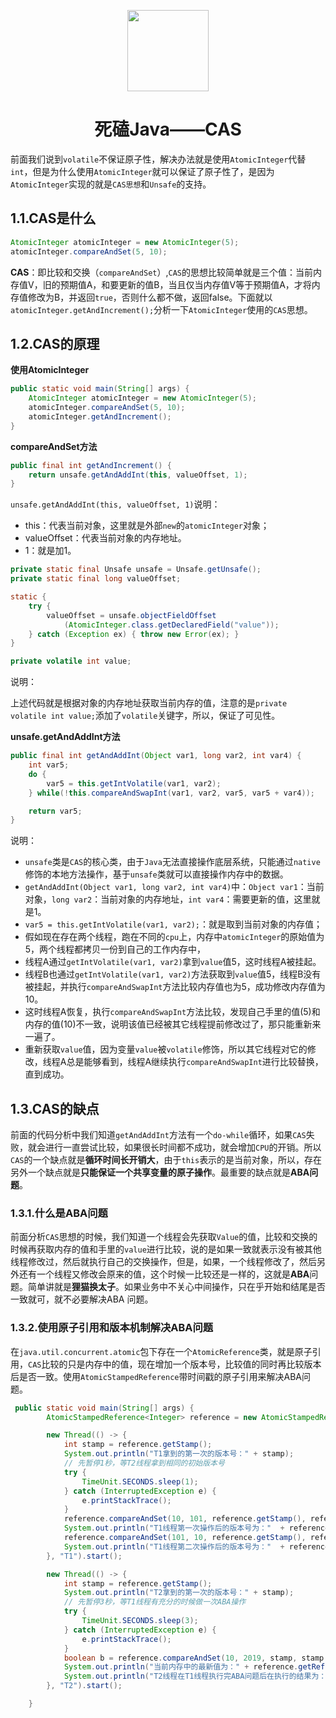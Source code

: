 <p align="center">
<img width="130" align="center" src="http://image.luokangyuan.com/Java.svg"/>
</p>
<h1 align="center">死磕Java——CAS</h1>


前面我们说到`volatile`不保证原子性，解决办法就是使用`AtomicInteger`代替`int`，但是为什么使用`AtomicInteger`就可以保证了原子性了，是因为`AtomicInteger`实现的就是`CAS思想`和`Unsafe`的支持。

## 1.1.CAS是什么

```java
AtomicInteger atomicInteger = new AtomicInteger(5);
atomicInteger.compareAndSet(5, 10);
```

**CAS**：即比较和交换（`compareAndSet`）,`CAS`的思想比较简单就是三个值：当前内存值V，旧的预期值A，和要更新的值B，当且仅当内存值V等于预期值A，才将内存值修改为B，并返回`true`，否则什么都不做，返回false。下面就以`atomicInteger.getAndIncrement();`分析一下`AtomicInteger`使用的`CAS`思想。

## 1.2.CAS的原理

**使用AtomicInteger**

```java
public static void main(String[] args) {
    AtomicInteger atomicInteger = new AtomicInteger(5);
    atomicInteger.compareAndSet(5, 10);
    atomicInteger.getAndIncrement();
}
```

**compareAndSet方法**

```java
public final int getAndIncrement() {
    return unsafe.getAndAddInt(this, valueOffset, 1);
}
```

`unsafe.getAndAddInt(this, valueOffset, 1)`说明：

* this：代表当前对象，这里就是外部`new`的`atomicInteger`对象；
* valueOffset：代表当前对象的内存地址。
* 1：就是加1。

```java
private static final Unsafe unsafe = Unsafe.getUnsafe();
private static final long valueOffset;

static {
    try {
        valueOffset = unsafe.objectFieldOffset
            (AtomicInteger.class.getDeclaredField("value"));
    } catch (Exception ex) { throw new Error(ex); }
}

private volatile int value;
```

说明：

上述代码就是根据对象的内存地址获取当前内存的值，注意的是`private volatile int value;`添加了`volatile`关键字，所以，保证了可见性。

**unsafe.getAndAddInt方法**

```java
public final int getAndAddInt(Object var1, long var2, int var4) {
    int var5;
    do {
        var5 = this.getIntVolatile(var1, var2);
    } while(!this.compareAndSwapInt(var1, var2, var5, var5 + var4));

    return var5;
}
```

说明：

* `unsafe`类是`CAS`的核心类，由于`Java`无法直接操作底层系统，只能通过`native`修饰的本地方法操作，基于`unsafe`类就可以直接操作内存中的数据。
* `getAndAddInt(Object var1, long var2, int var4)`中：`Object var1`：当前对象，`long var2`：当前对象的内存地址，`int var4`：需要更新的值，这里就是1。
* `var5 = this.getIntVolatile(var1, var2);`：就是取到当前对象的内存值；
* 假如现在存在两个线程，跑在不同的`cpu`上，内存中`atomicInteger`的原始值为5，两个线程都拷贝一份到自己的工作内存中，
* 线程A通过`getIntVolatile(var1, var2)`拿到`value`值5，这时线程A被挂起。
* 线程B也通过`getIntVolatile(var1, var2)`方法获取到`value`值5，线程B没有被挂起，并执行`compareAndSwapInt`方法比较内存值也为5，成功修改内存值为10。
* 这时线程A恢复，执行`compareAndSwapInt`方法比较，发现自己手里的值(5)和内存的值(10)不一致，说明该值已经被其它线程提前修改过了，那只能重新来一遍了。
* 重新获取`value`值，因为变量`value`被`volatile`修饰，所以其它线程对它的修改，线程A总是能够看到，线程A继续执行`compareAndSwapInt`进行比较替换，直到成功。

## 1.3.CAS的缺点

前面的代码分析中我们知道`getAndAddInt`方法有一个`do-while`循环，如果`CAS`失败，就会进行一直尝试比较，如果很长时间都不成功，就会增加`CPU`的开销。所以`CAS`的一个缺点就是**循环时间长开销大**，由于`this`表示的是当前对象，所以，存在另外一个缺点就是**只能保证一个共享变量的原子操作**。最重要的缺点就是**ABA问题**。

### 1.3.1.什么是ABA问题

前面分析`CAS`思想的时候，我们知道一个线程会先获取`Value`的值，比较和交换的时候再获取内存的值和手里的`value`进行比较，说的是如果一致就表示没有被其他线程修改过，然后就执行自己的交换操作，但是，如果，一个线程修改了，然后另外还有一个线程又修改会原来的值，这个时候一比较还是一样的，这就是**ABA**问题。简单讲就是**狸猫换太子**。如果业务中不关心中间操作，只在乎开始和结尾是否一致就可，就不必要解决ABA 问题。

### 1.3.2.使用原子引用和版本机制解决ABA问题

在`java.util.concurrent.atomic`包下存在一个`AtomicReference`类，就是原子引用，`CAS`比较的只是内存中的值，现在增加一个版本号，比较值的同时再比较版本后是否一致。使用`AtomicStampedReference`带时间戳的原子引用来解决ABA问题。

```java
 public static void main(String[] args) {
        AtomicStampedReference<Integer> reference = new AtomicStampedReference<>(10, 1);

        new Thread(() -> {
            int stamp = reference.getStamp();
            System.out.println("T1拿到的第一次的版本号：" + stamp);
            // 先暂停1秒，等T2线程拿到相同的初始版本号
            try {
                TimeUnit.SECONDS.sleep(1);
            } catch (InterruptedException e) {
                e.printStackTrace();
            }
            reference.compareAndSet(10, 101, reference.getStamp(), reference.getStamp() + 1);
            System.out.println("T1线程第一次操作后的版本号为："  + reference.getStamp());
            reference.compareAndSet(101, 10, reference.getStamp(), reference.getStamp() + 1);
            System.out.println("T1线程第二次操作后的版本号为："  + reference.getStamp());
        }, "T1").start();

        new Thread(() -> {
            int stamp = reference.getStamp();
            System.out.println("T2拿到的第一次的版本号：" + stamp);
            // 先暂停3秒，等T1线程有充分的时候做一次ABA操作
            try {
                TimeUnit.SECONDS.sleep(3);
            } catch (InterruptedException e) {
                e.printStackTrace();
            }
            boolean b = reference.compareAndSet(10, 2019, stamp, stamp + 1);
            System.out.println("当前内存中的最新值为：" + reference.getReference());
            System.out.println("T2线程在T1线程执行完ABA问题后在执行的结果为：" + b);
        }, "T2").start();

    }
```

 